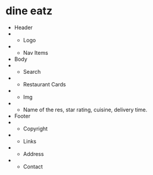 # dine eatz

- Header
- - Logo
- - Nav Items
- Body
- - Search
- - Restaurant Cards
- - Img
- - Name of the res, star rating, cuisine, delivery time.
- Footer
- - Copyright
- - Links
- - Address
- - Contact

<!--
Monolith architecture
 - earlier all projects used to have monolithic architecture
 - UI code, API, Authentication, DB connectivity, notifications & SMS.
 -->
